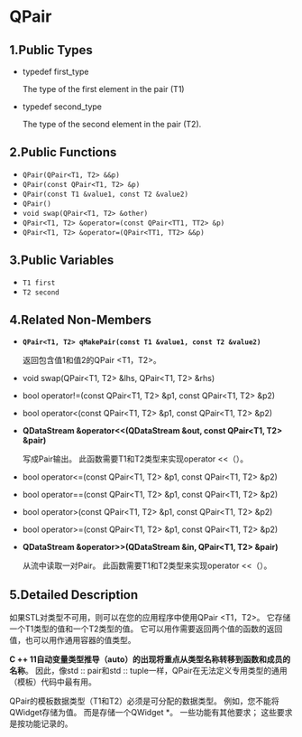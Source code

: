 # QPair

## 1.Public Types

- typedef first_type

  The type of the first element in the pair (T1)

- typedef second_type

  The type of the second element in the pair (T2).

## 2.Public Functions

- `QPair(QPair<T1, T2> &&p)`
- `QPair(const QPair<T1, T2> &p)`
- `QPair(const T1 &value1, const T2 &value2)`
- `QPair()`
- `void swap(QPair<T1, T2> &other)`
- `QPair<T1, T2> &operator=(const QPair<TT1, TT2> &p)`
- `QPair<T1, T2> &operator=(QPair<TT1, TT2> &&p)`

## 3.Public Variables

- `T1 first`
- `T2 second`

## 4.Related Non-Members

- **`QPair<T1, T2> qMakePair(const T1 &value1, const T2 &value2)`**

  返回包含值1和值2的QPair <T1，T2>。 

- void swap(QPair<T1, T2> &lhs, QPair<T1, T2> &rhs)

- bool operator!=(const QPair<T1, T2> &p1, const QPair<T1, T2> &p2)

- bool operator<(const QPair<T1, T2> &p1, const QPair<T1, T2> &p2)

- **QDataStream &operator<<(QDataStream &out, const QPair<T1, T2> &pair)**

  写成Pair输出。
  此函数需要T1和T2类型来实现operator <<（）。

- bool operator<=(const QPair<T1, T2> &p1, const QPair<T1, T2> &p2)

- bool operator==(const QPair<T1, T2> &p1, const QPair<T1, T2> &p2)

- bool operator>(const QPair<T1, T2> &p1, const QPair<T1, T2> &p2)

- bool operator>=(const QPair<T1, T2> &p1, const QPair<T1, T2> &p2)

- **QDataStream &operator>>(QDataStream &in, QPair<T1, T2> &pair)**

  从流中读取一对Pair。
  此函数需要T1和T2类型来实现operator <<（）。

## 5.Detailed Description

如果STL对类型不可用，则可以在您的应用程序中使用QPair <T1，T2>。 它存储一个T1类型的值和一个T2类型的值。 它可以用作需要返回两个值的函数的返回值，也可以用作通用容器的值类型。

**C ++ 11自动变量类型推导（auto）的出现将重点从类型名称转移到函数和成员的名称**。 因此，像std :: pair和std :: tuple一样，QPair在无法定义专用类型的通用（模板）代码中最有用。

QPair的模板数据类型（T1和T2）必须是可分配的数据类型。 例如，您不能将QWidget存储为值。 而是存储一个QWidget *。 一些功能有其他要求； 这些要求是按功能记录的。